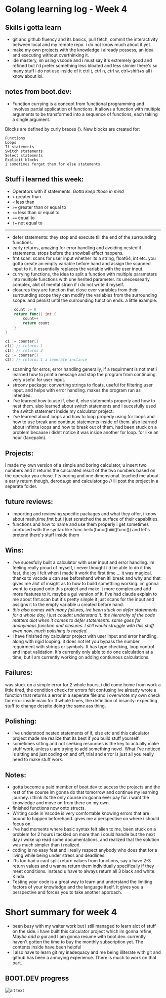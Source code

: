 # Golang learning log - Week 4

## Skills i gotta learn

- git and github fluency and its basics, pull fetch, commit the interactivity between local and my remote repo. i do not know much about it yet.
- make my own projects with the knowledge i already possess, an idea and executing without overthinking it.
- ide mastery, im using vscode and i must say it's extremely good and refined but i'd prefer something less bloated and less shinier there's so many stuff i do not use inside of it ctrl t, ctrl n, ctrl w, ctrl+shift+s all i know about lol.

## notes from boot.dev:

- Function currying is a concept from functional programming and involves partial application of functions. It allows a function with multiple arguments to be transformed into a sequence of functions, each taking a single argument.

Blocks are defined by curly braces {}. New blocks are created for:

    Functions
    Loops
    If statements
    Switch statements
    Select statements
    Explicit blocks
    i sometimes forget them for else statements

## Stuff i learned this week:

- Operators with if statements: _Gotta keep those in mind_
- `>` greater than
- `<` less than
- `>=` greater than or equal to
- `<=` less than or equal to
- `==` equal to
- `!=` not equal to

---

- defer statements: they stop and execute till the end of the surrounding functions.
- early returns, amazing for error handling and avoiding nested if statements. stops before the snowball effect happens.
- fmt.scan: scans for user input whether its a string, float64, int etc. you gotta create an empty variable before hand and assign the scanned input to it. it essentially replaces the variable with the user input.
- currying functions, the idea to split a function with multiple parameters into multiple functions with one herited parameter. its unecessearly complex, alot of mental strain if i do not write it myself.
- closures they are function that close over variables from their surrounding scope they can modify the variables from the surrounding scope. and persist until the surrounding function ends.
  a little example:

```go func counter() func() int {
    count := 0
    return func() int {
        count++
        return count
    }
}

c1 := counter()
c1() // returns 1
c1() // returns 2
c2 := counter()
c2() // returns 1 a seperate instance
```
- scanning for erros, error handling generally, if a requirment is not met i learned how to print a message and stop the program from continuing. very useful for user input.
- strconv package: converting strings to floats, useful for filtering user input. and helps with error handling. makes the program run as intended. 
- I've learned how to use if, else if, else statements properly and how to nest them. also learned about switch statements and i sucesfully used the switch statement inside my calculator project.
- I've learned about loops and how to loop properly using for loops and how to use break and continue statements inside of them. also learned about infinite loops and how to break out of them. had been stuck on a problem because i didnt notice it was inside another for loop. for like an hour (facepalm).

## Projects:

i made my own version of a simple and boring calculator, u insert two numbers and it returns the calculated result of the two numbers based on the operator you chose. I'ts boring and one dimensional. teached me about a early return though.
deroda.go and calculator.go // ill post the project in a seperate folder.

## future reviews:

- importing and reviewing specific packages and what they offer, i know about math,time,fmt but i just scratched the surface of their capablities.
- functions and how to name and use them properly i get sometimes confused with the syntax like func hello(func()hiiii()func()) and let's pretend there's stuff inside them

## Wins:

- I've sucesfully built a calculator with user input and error handling. im feeling really proud of myself, i never thought i'd be able to do it this fast, the joy i felt when i made it work the first time ... it was magical. thanks to vscode u can see beforehand when itll break and why and that gives me alot of insight as to how to build something working. im gonna want to expand onto this project and make it more complex and add more features to it. maybe a gui version of it. I've had claude explain to me about fmt.scan but it's pretty simple it just scans for the input and assigns it to the empty variable u created before hand.
- _this also comes with many failures, ive been stuck on defer statements for a whole day, i just couldnt understand it. the hierarchy of the code matters alot when it comes to defer statements. same goes for anonymous function and closures. I still would struggle with this stuff even now. much polishing is needed._
- I have finished my calculator project with user input and error handling, along with rigid looping. it does not let you bypass the number requirment with strings or symbols. It has type checking, loop control and input validation. It's currently only able to do one calculation at a time, but I am currently working on adding contiunous calculations.

## Failures:
was stuck on a simple error for 2 whole hours, i did come home from work a little tired, the condition check for errors felt confusing ive already wrote a function that returns a error in a seperate file and i overwrote my own check for error inside main for 3 whole times, the definition of insanity: expecting stuff to change despite doing the same ass thing. 
## Polishing:

- i've understood nested statements of if, else etc and this calculator project made me realize that its best if you build stuff yourself.
- sometimes sitting and not seeking resources is the key to actually make stuff work, unless u are trying to add something novel. What I've noticed is sitting and just coding on and off, trial and error is just all you really need to make stuff work.

## Notes:

- gotta become a paid member of boot.dev to access the projects and the rest of the course im gonna do that tomorrow and continue my learning journey. i think its the only course im gonna ever pay for. i want the knowledge and move on from there on my own.
- finished functions now onto structs.
- Writing code in Vscode is very comfortable knowing errors that are bound to happen beforehand. gives me a perspective on where i should focus on.
- I've had moments where basic syntax felt alien to me, been stuck on a problem for 2 hours i tackled on more than i could handle but the next day i woke up read some documentations, and realized that the solution was much simpler than i realized.
- coding is no easy feat and i really respect anybody who does that for a living while being under stress and deadlines.
- I'ts too bad u cant split return values from functions, say u have 2-3 return values and u wanna return them individually specifically if they meet conditions. instead u have to always return all 3 black and white. Kinda.
- Testing your code is a great way to learn and understand the limiting factors of your knowledge and the language itself. It gives you a perspective and forces you to take another approach.


# Short summary for week 4 
- been busy with my waiter work but i still managed to learn alot of stuff on the side. i have built this calculator project which im gonna refine, *Maybe add a gui* and I am gonna resume with boot.dev. currently haven't gotten the time to buy the monthly subscription yet. The contents inside have been helpful
- I also have to learn git my inadequacy and me being illiterate with git and github has been a annoying experience. There is much to work on that part.
## BOOT.DEV progress
![alt text](bootprogress4.png)
